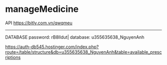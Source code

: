 # manageMedicine

API
https://bitly.com.vn/qwqmeu

---------------
DATABASE
  password: rB8Ildut|
  database: u355635638_NguyenAnh

https://auth-db545.hostinger.com/index.php?route=/table/structure&db=u355635638_NguyenAnh&table=available_prescriptions
